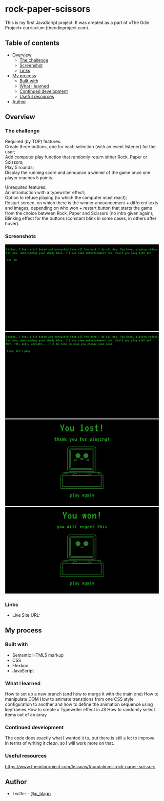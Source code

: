 # rock-paper-scissors
This is my first JavaScript project. It was created as a part of «The Odin Project» curriculum (theodinproject.com). 

## Table of contents

- [Overview](#overview)
  - [The challenge](#the-challenge)
  - [Screenshot](#screenshot)
  - [Links](#links)
- [My process](#my-process)
  - [Built with](#built-with)
  - [What I learned](#what-i-learned)
  - [Continued development](#continued-development)
  - [Useful resources](#useful-resources)
- [Author](#author)

## Overview

### The challenge

Required (by TOP) features:  
Create three buttons, one for each selection (with an event listener) for the user;  
Add computer play function that randomly return either Rock, Paper or Scissors;  
Play 5 rounds;  
Display the running score and announce a winner of the game once one player reaches 5 points.  

Unrequited features:  
An introduction with a typewriter effect;  
Option to refuse playing (to which the computer must react);  
Restart screen, on which there is the winner announcement + different texts and images, depending on who won + restart button that starts the game from the choice between Rock, Paper and Scissors (no intro given again);  
Blinking effect for the buttons (constant blink in some cases, in others after hover).  

### Screenshots

![intro](./images/intro.png)  
![userRefuses](./images/userRefused.png)  
![userLost](./images/userlose.png)  
![userWon](./images/userwin.png)  


### Links

- Live Site URL: 

## My process

### Built with

- Semantic HTML5 markup
- CSS
- Flexbox
- JavaScript

### What I learned

How to set up a new branch (and how to merge it with the main one)
How to manipulate DOM
How to animate transitions from one CSS style configuration to another and how to define the animation sequence using keyframes
How to create a Typewriter effect in JS
How to randomly select items out of an array

### Continued development

The code does exactly what I wanted it to, but there is still a lot to improve in terms of writing it *clean*, so I will work more on that.

### Useful resources

https://www.theodinproject.com/lessons/foundations-rock-paper-scissors

## Author

- Twitter - [@p_blago](https://www.twitter.com/p_blago)


